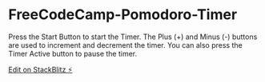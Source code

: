 # FreeCodeCamp-Pomodoro-Timer

Press the Start Button to start the Timer.
The Plus (+) and Minus (-) buttons are used to increment and decrement the timer.
You can also press the Timer Active button to pause the timer.

[Edit on StackBlitz ⚡️](https://stackblitz.com/edit/react-yozfwv)